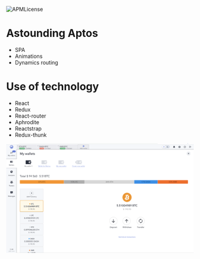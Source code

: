 
![APMLicense](https://img.shields.io/apm/l/vim-mode.svg)

# Astounding Aptos
* SPA
* Animations
* Dynamics routing

# Use of technology
* React
* Redux
* React-router
* Aphrodite
* Reactstrap
* Redux-thunk

![](demo.png)
